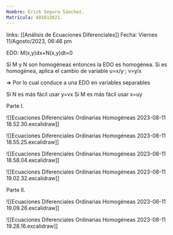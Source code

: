 ```yaml
---
Nombre: Erick Segura Sánchez.
Matrícula: A01613821.
---
```

links: [[Análisis de Ecuaciones Diferenciales]]
Fecha: Viernes 11/Agosto/2023, 06:46 pm

EDO: M(x,y)dx+N(x,y)dt=0

Si M y N son homogéneas entonces la EDO es homogénea. Si es homogénea, aplica el cambio de variable u=x/y ; v=y/x

=> Por lo cual conduce a una EDO en variables separables

Si N es más fácil usar y=vx
Si M es más fácil usar x=uy

Parte I.

![[Ecuaciones Diferenciales Ordinarias Homogéneas 2023-08-11 18.52.30.excalidraw]]

![[Ecuaciones Diferenciales Ordinarias Homogéneas 2023-08-11 18.55.25.excalidraw]]

![[Ecuaciones Diferenciales Ordinarias Homogéneas 2023-08-11 18.58.04.excalidraw]]

![[Ecuaciones Diferenciales Ordinarias Homogéneas 2023-08-11 19.02.32.excalidraw]]

Parte II.

![[Ecuaciones Diferenciales Ordinarias Homogéneas 2023-08-11 19.09.26.excalidraw]]


![[Ecuaciones Diferenciales Ordinarias Homogéneas 2023-08-11 19.28.16.excalidraw]]

